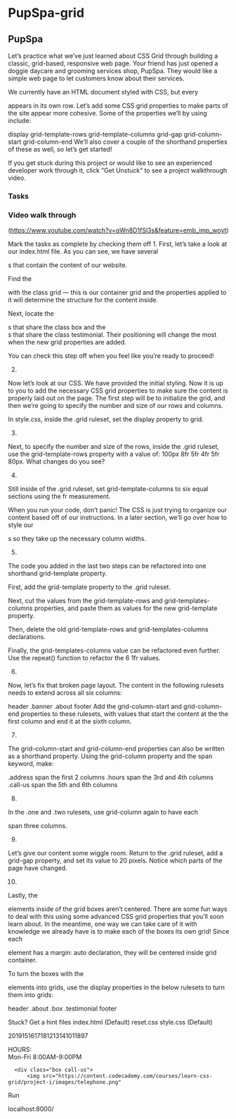 # PupSpa-grid

## PupSpa
Let’s practice what we’ve just learned about CSS Grid through building a classic, grid-based, responsive web page. Your friend has just opened a doggie daycare and grooming services shop, PupSpa. They would like a simple web page to let customers know about their services.

We currently have an HTML document styled with CSS, but every <div> appears in its own row. Let’s add some CSS grid properties to make parts of the site appear more cohesive. Some of the properties we’ll by using include:

display
grid-template-rows
grid-template-columns
grid-gap
grid-column-start
grid-column-end
We’ll also cover a couple of the shorthand properties of these as well, so let’s get started!

If you get stuck during this project or would like to see an experienced developer work through it, click “Get Unstuck“ to see a project walkthrough video.


### Tasks

### Video walk through
(https://www.youtube.com/watch?v=qWn8D1fSl3s&feature=emb_imp_woyt)

Mark the tasks as complete by checking them off
1.
First, let’s take a look at our index.html file. As you can see, we have several <div>s that contain the content of our website.

Find the <div> with the class grid — this is our container grid and the properties applied to it will determine the structure for the content inside.

Next, locate the <div>s that share the class box and the <div>s that share the class testimonial. Their positioning will change the most when the new grid properties are added.

You can check this step off when you feel like you’re ready to proceed!

2.
Now let’s look at our CSS. We have provided the initial styling. Now it is up to you to add the necessary CSS grid properties to make sure the content is properly laid out on the page. The first step will be to initialize the grid, and then we’re going to specify the number and size of our rows and columns.

In style.css, inside the .grid ruleset, set the display property to grid.



3.
Next, to specify the number and size of the rows, inside the .grid ruleset, use the grid-template-rows property with a value of: 100px 8fr 5fr 4fr 5fr 80px. What changes do you see?



4.
Still inside of the .grid ruleset, set grid-template-columns to six equal sections using the fr measurement.

When you run your code, don’t panic! The CSS is just trying to organize our content based off of our instructions. In a later section, we’ll go over how to style our <div>s so they take up the necessary column widths.



5.
The code you added in the last two steps can be refactored into one shorthand grid-template property.

First, add the grid-template property to the .grid ruleset.

Next, cut the values from the grid-template-rows and grid-templates-columns properties, and paste them as values for the new grid-template property.

Then, delete the old grid-template-rows and grid-templates-columns declarations.

Finally, the grid-templates-columns value can be refactored even further. Use the repeat() function to refactor the 6 1fr values.



6.
Now, let’s fix that broken page layout. The content in the following rulesets needs to extend across all six columns:

header
.banner
.about
footer
Add the grid-column-start and grid-column-end properties to these rulesets, with values that start the content at the the first column and end it at the sixth column.



7.
The grid-column-start and grid-column-end properties can also be written as a shorthand property. Using the grid-column property and the span keyword, make:

.address span the first 2 columns
.hours span the 3rd and 4th columns
.call-us span the 5th and 6th columns


8.
In the .one and .two rulesets, use grid-column again to have each <div> span three columns.



9.
Let’s give our content some wiggle room. Return to the .grid ruleset, add a grid-gap property, and set its value to 20 pixels. Notice which parts of the page have changed.



10.
Lastly, the <p> elements inside of the grid boxes aren’t centered. There are some fun ways to deal with this using some advanced CSS grid properties that you’ll soon learn about. In the meantime, one way we can take care of it with knowledge we already have is to make each of the boxes its own grid! Since each <p> element has a margin: auto declaration, they will be centered inside grid container.

To turn the boxes with the <p> elements into grids, use the display properties in the below rulesets to turn them into grids:

header
.about
.box
.testimonial
footer

Stuck? Get a hint
files
index.html (Default)
reset.css
style.css (Default)



2019151617181213141011897
          <p>HOURS:
          <br>Mon-Fri 8:00AM-9:00PM</p>
      </div>

      <div class="box call-us">
          <img src="https://content.codecademy.com/courses/learn-css-grid/project-i/images/telephone.png" 
Run





localhost:8000/



